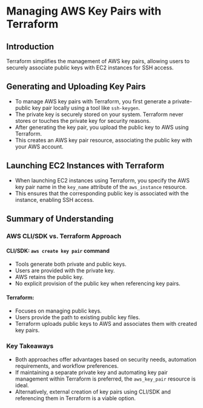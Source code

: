 # Managing AWS Key Pairs with Terraform

## Introduction

Terraform simplifies the management of AWS key pairs, allowing users to securely associate public keys with EC2 instances for SSH access. 

## Generating and Uploading Key Pairs

-  To manage AWS key pairs with Terraform, you first generate a private-public key pair locally using a tool like `ssh-keygen`.
-  The private key is securely stored on your system. Terraform never stores or touches the private key for security reasons.
-  After generating the key pair, you upload the public key to AWS using Terraform.
-  This creates an AWS key pair resource, associating the public key with your AWS account.

## Launching EC2 Instances with Terraform

-  When launching EC2 instances using Terraform, you specify the AWS key pair name in the `key_name` attribute of the `aws_instance` resource.
-  This ensures that the corresponding public key is associated with the instance, enabling SSH access.

## Summary of Understanding

### AWS CLI/SDK vs. Terraform Approach

#### CLI/SDK: `aws create key pair` command
- Tools generate both private and public keys.
- Users are provided with the private key.
- AWS retains the public key.
- No explicit provision of the public key when referencing key pairs.

#### Terraform:
- Focuses on managing public keys.
- Users provide the path to existing public key files.
- Terraform uploads public keys to AWS and associates them with created key pairs.

### Key Takeaways

- Both approaches offer advantages based on security needs, automation requirements, and workflow preferences.
- If maintaining a separate private key and automating key pair management within Terraform is preferred, the `aws_key_pair` resource is ideal.
- Alternatively, external creation of key pairs using CLI/SDK and referencing them in Terraform is a viable option.
